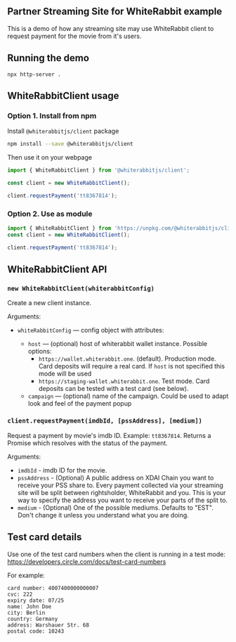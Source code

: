 ## Partner Streaming Site for WhiteRabbit example

This is a demo of how any streaming site may use WhiteRabbit client to request payment for the movie from it's users.

## Running the demo

```
npx http-server .
```

## WhiteRabbitClient usage

### Option 1. Install from npm
Install `@whiterabbitjs/client` package

```sh
npm install --save @whiterabbitjs/client
```

Then use it on your webpage

```js
import { WhiteRabbitClient } from '@whiterabbitjs/client';

const client = new WhiteRabbitClient();

client.requestPayment('tt8367814');
```

### Option 2. Use as module

```js
import { WhiteRabbitClient } from 'https://unpkg.com/@whiterabbitjs/client@2.40.1/dist/index.min.mjs';
const client = new WhiteRabbitClient();

client.requestPayment('tt8367814');
```

## WhiteRabbitClient API

### `new WhiteRabbitClient(whiterabbitConfig)`

Create a new client instance.

Arguments:

* `whiteRabbitConfig` — config object with attributes:

  * `host` — (optional) host of whiterabbit wallet instance. 
     Possible options:
      - `https://wallet.whiterabbit.one`. (default). Production mode. Card deposits will require a real card. If `host` is not specified this mode will be used
      - `https://staging-wallet.whiterabbit.one`. Test mode. Card deposits can be tested with a test card (see below).
  * `campaign` — (optional) name of the campaign. Could be used to adapt look and feel of the payment popup

### `client.requestPayment(imdbId, [pssAddress], [medium])`

Request a payment by movie's imdb ID. Example: `tt8367814`. Returns a Promise which resolves with the status of the payment.

Arguments:
* `imdbId` - imdb ID for the movie.
* `pssAddress` - (Optional) A public address on XDAI Chain you want to receive your PSS share to. Every payment collected via your streaming site will be split between rightsholder, WhiteRabbit and you. This is your way to specify the address you want to receive your parts of the split to.
* `medium` - (Optional) One of the possible mediums. Defaults to "EST". Don't change it unless you understand what you are doing.

## Test card details

Use one of the test card numbers when the client is running in a test mode: https://developers.circle.com/docs/test-card-numbers

For example:

```
card number: 4007400000000007
cvc: 222
expiry date: 07/25
name: John Doe
city: Berlin
country: Germany
address: Warshauer Str. 68
postal code: 10243
```
